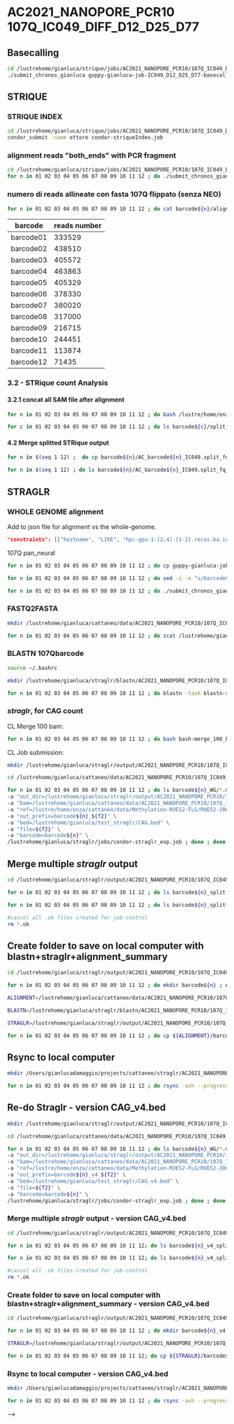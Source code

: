 # AC2021_NANOPORE_PCR10 107Q_IC049_DIFF_D12_D25_D77

## Basecalling

```bash
cd /lustrehome/gianluca/strique/jobs/AC2021_NANOPORE_PCR10/107Q_IC049_DIFF_D12_D25_D77/
./submit_chronos_gianluca guppy-gianluca-job-IC049_D12_D25_D77-basecalling.json
```

## STRIQUE

### STRIQUE INDEX

```bash
cd /lustrehome/gianluca/strique/jobs/AC2021_NANOPORE_PCR10/107Q_IC049_DIFF_D12_D25_D77/
condor_submit -name ettore condor-striqueIndex.job
```

### alignment reads "both_ends" with PCR fragment

```bash
cd /lustrehome/gianluca/strique/jobs/AC2021_NANOPORE_PCR10/107Q_IC049_DIFF_D12_D25_D77/
for n in 01 02 03 04 05 06 07 08 09 10 11 12 ; do ./submit_chronos_gianluca guppy-gianluca-job-IC049_D12_D25_D77-align${n}.json ; done
```

### numero di reads allineate con fasta 107Q flippato (senza NEO)

```bash
for n in 01 02 03 04 05 06 07 08 09 10 11 12 ; do cat barcode${n}/alignment_summary.txt | grep 107Q | wc -l ; done
```

|barcode |reads number|
|------|--------------|
barcode01 | 333529 |
barcode02 | 438510 |
barcode03 | 405572 |
barcode04 | 463863 |
barcode05 | 405329 |
barcode06 | 378330 |
barcode07 | 380020 |
barcode08 | 317000 |
barcode09 | 216715 |
barcode10 | 244451 |
barcode11 | 113874 |
barcode12 | 71435  |

### 3.2 - STRique count Analysis

#### 3.2.1 concat all SAM file after alignment

```bash
for n in 01 02 03 04 05 06 07 08 09 10 11 12 ; do bash /lustre/home/enza/cattaneo/src/concatSAM_split4STRique_PCR10.sh /lustre/home/enza/cattaneo/data/AC2021_NANOPORE_PCR10/107Q_IC049_DIFF_D12_D25_D77/20211104_1818_MN29119_FAQ63456_67a1f555/analysis/alignment/barcode${n} 107Q ; done
```

```bash
for c in 01 02 03 04 05 06 07 08 09 10 11 12 ; do ls barcode${c}/split_fq_* | while IFS="$(printf '/')" read -r f1 f2 ; do for n in 10 ; do condor_submit -name ettore -a "sam=/lustre/home/enza/cattaneo/data/AC2021_NANOPORE_PCR10/107Q_IC049_DIFF_D12_D25_D77/20211104_1818_MN29119_FAQ63456_67a1f555/analysis/alignment/barcode${c}/${f2}" -a "fofn=/lustre/home/enza/cattaneo/data/AC2021_NANOPORE_PCR10/107Q_IC049_DIFF_D12_D25_D77/20211104_1818_MN29119_FAQ63456_67a1f555/fast5/reads.fofn" -a "config=/lustre/home/enza/cattaneo/config_file/AC2021_NANOPORE_PCR10/HTT_config_AC2021_NANOPORE_PCR10_150_770bp_CAG.tsv" -a "output=/lustrehome/gianluca/strique/striqueOutput/AC2021_NANOPORE_PCR10/107Q_IC049_DIFF_D12_D25_D77/barcode${c}/AC_barcode${c}_IC049.${f2}.qs10.150_770bp_CAG.tsv" -a "file=${f2}" -a "barcode=${c}" /lustrehome/gianluca/strique/jobs/AC2021_NANOPORE_PCR10/107Q_IC049_DIFF_D12_D25_D77/condor-striqueCount_exp.job ; done ; done; done
```

#### 4.2 Merge splitted STRique output

```bash
for n in $(seq 1 12) ;  do cp barcode${n}/AC_barcode${n}_IC049.split_fq_aa.qs10.150_770bp_CAG.tsv barcode${n}/AC_barcode${n}_IC049.qs10.150_770bp_CAG.tsv ; done

for n in $(seq 1 12) ; do ls barcode${n}/AC_barcode${n}_IC049.split_fq_* | grep -v aa | while read line ; do cat $line | tail -n+2 >> barcode${n}/AC_barcode${n}_IC049.qs10.150_770bp_CAG.tsv ; done ; done
```

<!-- ### Multiple Peaks Detection (MPD)

~ re-run old experiment for improve the peaks detection

#### using multiple peaks detection for spike-in 45q_105q (PASTECS : -log2(pvalue) > 5 ; MFT : window_len = 20,25,30 ; Z-SCORE : lag = 15,20,25,30, treshold = 4.5, influence = 0.1)

##### QSCORE 10 alignment vanilla & m13_barcode

qscore10

```bash
for p in $(seq 13 24) ; do for c in long; do Rscript /Users/gianlucadamaggio/projects/cattaneo/docs/AC2021_NANOPORE_PCR10/peaksDetectComp_2021_PCR10.R -p AC2021_NANOPORE_barcode${p} -e '105' -l $c -m '15,16,17,18,19,20' -z '15,20,25,30' -s /Users/gianlucadamaggio/projects/cattaneo/striqueOutput/AC2021_NANOPORE_PCR10/D11_D25_D73_PAN_NEURAL_IC046/barcode${p}/AC_barcode${p}_diff3.qs10.150_770bp_CAG.tsv -a /Users/gianlucadamaggio/projects/cattaneo/docs/AC2021_NANOPORE_PCR10/alignment/D11_D25_D73_PAN_NEURAL_IC046/barcode${p}/alignment_summary.txt  -f /Users/gianlucadamaggio/Desktop/multiplePeaksDetector/multiplePeaksDetector_AC2021_NANOPORE_PCR10/D11_D25_D73_PAN_NEURAL_IC046/barcode${p}/ ; done ;done
``` -->

## STRAGLR

### WHOLE GENOME alignment

Add to json file for alignment vs the whole-genome.

```json
"constraints": [["hostname", "LIKE", "hpc-gpu-1-[2,4]-[1-2].recas.ba.infn.it"]],
```

107Q pan_neural

```bash
for n in 01 02 03 04 05 06 07 08 09 10 11 12 ; do cp guppy-gianluca-job-WG-align01.json guppy-gianluca-job-WG-align${n}.json ; done

for n in 01 02 03 04 05 06 07 08 09 10 11 12 ; do sed -i -e "s/barcode01/barcode${n}/g" guppy-gianluca-job-WG-align${n}.json ; done

for n in 01 02 03 04 05 06 07 08 09 10 11 12 ; do ./submit_chronos_gianluca guppy-gianluca-job-WG-align${n}.json ; done
```

### FASTQ2FASTA

```bash
mkdir /lustrehome/gianluca/cattaneo/data/AC2021_NANOPORE_PCR10/107Q_IC049_DIFF_D12_D25_D77/20211104_1818_MN29119_FAQ63456_67a1f555/analysis/fastq2fasta

for n in 01 02 03 04 05 06 07 08 09 10 11 12 ; do zcat /lustrehome/gianluca/cattaneo/data/AC2021_NANOPORE_PCR10/107Q_IC049_DIFF_D12_D25_D77/20211104_1818_MN29119_FAQ63456_67a1f555/analysis/basecalling/pass/barcode${n}/*.fastq.gz | awk '{if(NR%4==1) {printf(">%s\n",substr($0,2));} else if(NR%4==2) print;}' > /lustrehome/gianluca/cattaneo/data/AC2021_NANOPORE_PCR10/107Q_IC049_DIFF_D12_D25_D77/20211104_1818_MN29119_FAQ63456_67a1f555/analysis/fastq2fasta/barcode${n}_allreads.fasta ; done
```

### BLASTN 107Qbarcode

```bash
source ~/.bashrc

mkdir /lustrehome/gianluca/straglr/blastn/AC2021_NANOPORE_PCR10/107Q_IC049_DIFF_D12_D25_D77

for n in 01 02 03 04 05 06 07 08 09 10 11 12 ; do blastn -task blastn-short -query /lustrehome/gianluca/cattaneo/data/AC2021_NANOPORE_PCR10/107Q_IC049_DIFF_D12_D25_D77/20211104_1818_MN29119_FAQ63456_67a1f555/analysis/fastq2fasta/barcode${n}_allreads.fasta -subject /lustrehome/gianluca/straglr/barcode_fasta/barcode107Q.fa -outfmt 6 > /lustrehome/gianluca/straglr/blastn/AC2021_NANOPORE_PCR10/107Q_IC049_DIFF_D12_D25_D77/barcode${n}_blastn_107Q.txt ; done
```

### *straglr*, for CAG count

CL Merge 100 bam:

```bash
for n in 01 02 03 04 05 06 07 08 09 10 11 12 ; do bash bash-merge_100_BAM.sh /lustrehome/gianluca/cattaneo/data/AC2021_NANOPORE_PCR10/107Q_IC049_DIFF_D12_D25_D77/20211104_1818_MN29119_FAQ63456_67a1f555/analysis/alignment/barcode${n}_WG ; done
```

CL Job submission:

```bash
mkdir /lustrehome/gianluca/straglr/output/AC2021_NANOPORE_PCR10/107Q_IC049_DIFF_D12_D25_D77

cd /lustrehome/gianluca/cattaneo/data/AC2021_NANOPORE_PCR10/107Q_IC049_DIFF_D12_D25_D77/20211104_1818_MN29119_FAQ63456_67a1f555/analysis/alignment/

for n in 01 02 03 04 05 06 07 08 09 10 11 12 ; do ls barcode${n}_WG/*.multi.bam | while IFS="$(printf '/')" read -r f1 f2 ; do echo condor_submit -name ettore \
-a "out_dir=/lustrehome/gianluca/straglr/output/AC2021_NANOPORE_PCR10/107Q_IC049_DIFF_D12_D25_D77/" \
-a "bam=/lustrehome/gianluca/cattaneo/data/AC2021_NANOPORE_PCR10/107Q_IC049_DIFF_D12_D25_D77/20211104_1818_MN29119_FAQ63456_67a1f555/analysis/alignment/barcode${n}_WG/${f2}" \
-a "ref=/lustre/home/enza/cattaneo/data/Methylation-RUES2-FLG/RUES2-20CAG/reference/GCA_000001405.15_GRCh38_no_alt_analysis_set.fna" \
-a "out_prefix=barcode${n}_${f2}" \
-a "bed=/lustrehome/gianluca/test_straglr/CAG.bed" \
-a "file=${f2}" \
-a "barcode=barcode${n}" \
/lustrehome/gianluca/straglr/jobs/condor-straglr_exp.job ; done ; done | less -S
```

## Merge multiple *straglr* output

```bash
cd /lustrehome/gianluca/straglr/output/AC2021_NANOPORE_PCR10/107Q_IC049_DIFF_D12_D25_D77

for n in 01 02 03 04 05 06 07 08 09 10 11 12 ; do ls barcode${n}_split*.tsv | grep aa | while read file ; do cat ${file} > barcode${n}.tsv; done ; done

for n in 01 02 03 04 05 06 07 08 09 10 11 12 ; do ls barcode${n}_split*.tsv | grep -v aa | while read file ; do cat ${file} | grep -v "#" >> barcode${n}.tsv; done ; done

#cancel all .ok files created for job-control
rm *.ok
```

## Create folder to save on local computer with blastn+straglr+alignment_summary

```bash
cd /lustrehome/gianluca/straglr/output/AC2021_NANOPORE_PCR10/107Q_IC049_DIFF_D12_D25_D77

for n in 01 02 03 04 05 06 07 08 09 10 11 12 ; do mkdir barcode${n} ; done

ALIGNMENT=/lustrehome/gianluca/cattaneo/data/AC2021_NANOPORE_PCR10/107Q_IC049_DIFF_D12_D25_D77/20211104_1818_MN29119_FAQ63456_67a1f555/analysis/alignment

BLASTN=/lustrehome/gianluca/straglr/blastn/AC2021_NANOPORE_PCR10/107Q_IC049_DIFF_D12_D25_D77

STRAGLR=/lustrehome/gianluca/straglr/output/AC2021_NANOPORE_PCR10/107Q_IC049_DIFF_D12_D25_D77

for n in 01 02 03 04 05 06 07 08 09 10 11 12 ; do cp ${ALIGNMENT}/barcode${n}_WG/alignment_summary.txt ${STRAGLR}/barcode${n}/ &&  cp ${BLASTN}/barcode${n}* ${STRAGLR}/barcode${n}/ &&  cp ${STRAGLR}/barcode${n}.tsv ${STRAGLR}/barcode${n}/ ; done 
```

## Rsync to local computer

```bash
mkdir /Users/gianlucadamaggio/projects/cattaneo/straglr/AC2021_NANOPORE_PCR10/107Q_IC049_DIFF_D12_D25_D77/

for n in 01 02 03 04 05 06 07 08 09 10 11 12 ; do rsync -avh --progress gianluca@ui02.recas.ba.infn.it:/lustrehome/gianluca/straglr/output/AC2021_NANOPORE_PCR10/107Q_IC049_DIFF_D12_D25_D77/barcode${n} /Users/gianlucadamaggio/projects/cattaneo/straglr/AC2021_NANOPORE_PCR10/107Q_IC049_DIFF_D12_D25_D77/ ; done
```

## Re-do Straglr - version CAG_v4.bed

```bash
mkdir /lustrehome/gianluca/straglr/output/AC2021_NANOPORE_PCR10/107Q_IC049_DIFF_D12_D25_D77

cd /lustrehome/gianluca/cattaneo/data/AC2021_NANOPORE_PCR10/107Q_IC049_DIFF_D12_D25_D77/20211104_1818_MN29119_FAQ63456_67a1f555/analysis/alignment/

for n in 01 02 03 04 05 06 07 08 09 10 11 12 ; do ls barcode${n}_WG/*.multi.bam | while IFS="$(printf '/')" read -r f1 f2 ; do echo condor_submit -name ettore \
-a "out_dir=/lustrehome/gianluca/straglr/output/AC2021_NANOPORE_PCR10/107Q_IC049_DIFF_D12_D25_D77/" \
-a "bam=/lustrehome/gianluca/cattaneo/data/AC2021_NANOPORE_PCR10/107Q_IC049_DIFF_D12_D25_D77/20211104_1818_MN29119_FAQ63456_67a1f555/analysis/alignment/barcode${n}_WG/${f2}" \
-a "ref=/lustre/home/enza/cattaneo/data/Methylation-RUES2-FLG/RUES2-20CAG/reference/GCA_000001405.15_GRCh38_no_alt_analysis_set.fna" \
-a "out_prefix=barcode${n}_v4_${f2}" \
-a "bed=/lustrehome/gianluca/test_straglr/CAG_v4.bed" \
-a "file=${f2}" \
-a "barcode=barcode${n}" \
/lustrehome/gianluca/straglr/jobs/condor-straglr_exp.job ; done ; done | less -S
```

### Merge multiple *straglr* output - version CAG_v4.bed

```bash
cd /lustrehome/gianluca/straglr/output/AC2021_NANOPORE_PCR10/107Q_IC049_DIFF_D12_D25_D77

for n in 01 02 03 04 05 06 07 08 09 10 11 12; do ls barcode${n}_v4_split*.tsv | grep aa | while read file ; do cat ${file} > barcode${n}_v4.tsv; done ; done

for n in 01 02 03 04 05 06 07 08 09 10 11 12; do ls barcode${n}_v4_split*.tsv | grep -v aa | while read file ; do cat ${file} | grep -v "#" >> barcode${n}_v4.tsv; done ; done

#cancel all .ok files created for job-control
rm *.ok
```

### Create folder to save on local computer with blastn+straglr+alignment_summary - version CAG_v4.bed

```bash
cd /lustrehome/gianluca/straglr/output/AC2021_NANOPORE_PCR10/107Q_IC049_DIFF_D12_D25_D77

for n in 01 02 03 04 05 06 07 08 09 10 11 12 ; do mkdir barcode${n}_v4 ; done

STRAGLR=/lustrehome/gianluca/straglr/output/AC2021_NANOPORE_PCR10/107Q_IC049_DIFF_D12_D25_D77

for n in 01 02 03 04 05 06 07 08 09 10 11 12; do cp ${STRAGLR}/barcode${n}_v4.tsv ${STRAGLR}/barcode${n}_v4/ ; done 
```

### Rsync to local computer - version CAG_v4.bed

```bash
mkdir /Users/gianlucadamaggio/projects/cattaneo/straglr/AC2021_NANOPORE_PCR10/107Q_IC049_DIFF_D12_D25_D77/

for n in 01 02 03 04 05 06 07 08 09 10 11 12 ; do rsync -avh --progress gianluca@ui02.recas.ba.infn.it:/lustrehome/gianluca/straglr/output/AC2021_NANOPORE_PCR10/107Q_IC049_DIFF_D12_D25_D77/barcode${n}_v4 /Users/gianlucadamaggio/projects/cattaneo/straglr/AC2021_NANOPORE_PCR10/107Q_IC049_DIFF_D12_D25_D77/ ; done
```
-->